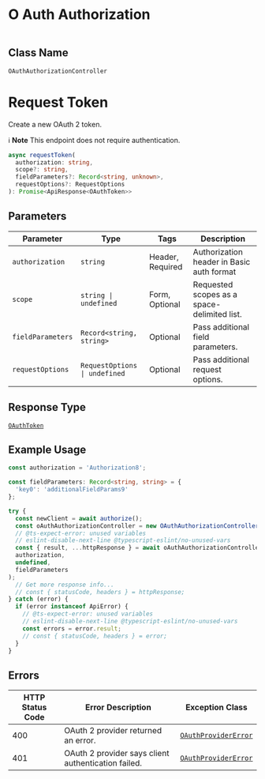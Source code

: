 # O Auth Authorization

```ts

```

## Class Name

`OAuthAuthorizationController`


# Request Token

Create a new OAuth 2 token.

:information_source: **Note** This endpoint does not require authentication.

```ts
async requestToken(
  authorization: string,
  scope?: string,
  fieldParameters?: Record<string, unknown>,
  requestOptions?: RequestOptions
): Promise<ApiResponse<OAuthToken>>
```

## Parameters

| Parameter | Type | Tags | Description |
|  --- | --- | --- | --- |
| `authorization` | `string` | Header, Required | Authorization header in Basic auth format |
| `scope` | `string \| undefined` | Form, Optional | Requested scopes as a space-delimited list. |
| `fieldParameters` | `Record<string, string>` | Optional | Pass additional field parameters. |
| `requestOptions` | `RequestOptions \| undefined` | Optional | Pass additional request options. |

## Response Type

[`OAuthToken`](../../doc/models/o-auth-token.md)

## Example Usage

```ts
const authorization = 'Authorization8';

const fieldParameters: Record<string, string> = {
  'key0': 'additionalFieldParams9'
};

try {
  const newClient = await authorize();
  const oAuthAuthorizationController = new OAuthAuthorizationController(newClient);
  // @ts-expect-error: unused variables
  // eslint-disable-next-line @typescript-eslint/no-unused-vars
  const { result, ...httpResponse } = await oAuthAuthorizationController.requestToken(
  authorization,
  undefined,
  fieldParameters
);
  // Get more response info...
  // const { statusCode, headers } = httpResponse;
} catch (error) {
  if (error instanceof ApiError) {
    // @ts-expect-error: unused variables
    // eslint-disable-next-line @typescript-eslint/no-unused-vars
    const errors = error.result;
    // const { statusCode, headers } = error;
  }
}
```

## Errors

| HTTP Status Code | Error Description | Exception Class |
|  --- | --- | --- |
| 400 | OAuth 2 provider returned an error. | [`OAuthProviderError`](../../doc/models/o-auth-provider-error.md) |
| 401 | OAuth 2 provider says client authentication failed. | [`OAuthProviderError`](../../doc/models/o-auth-provider-error.md) |

